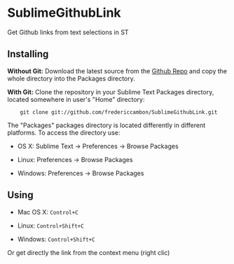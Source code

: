 # SublimeGithubLink

Get Github links from text selections in ST

## Installing

**Without Git:** Download the latest source from the [Github Repo](http://github.com/fredericcambon/SublimeGithubLink) and copy the whole directory into the Packages directory.

**With Git:** Clone the repository in your Sublime Text Packages directory, located somewhere in user's "Home" directory:

```shell
    git clone git://github.com/fredericcambon/SublimeGithubLink.git
```

The "Packages" packages directory is located differently in different platforms. To access the directory use:

* OS X: Sublime Text -> Preferences -> Browse Packages

* Linux: Preferences -> Browse Packages

* Windows: Preferences -> Browse Packages

## Using

* Mac OS X: ```Control+C```

* Linux: ```Control+Shift+C```

* Windows: ```Control+Shift+C```


Or get directly the link from the context menu (right clic)
